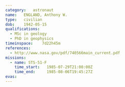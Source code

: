 ```yaml
---
category:	astronaut
name:	ENGLAND, Anthony W.
type:	civilian
dob:	1942-05-15
qualifications:
  - MSc in geology
  - PhD in geophysics
timeinspace:	7d22h45m
references:
  - http://www.nasa.gov/pdf/740566main_current.pdf
missions:
  - name: STS-51-F
    time_start:   1985-07-29T21:00:00Z
    time_end:     1985-08-06T19:45:27Z
evas:
---
```

